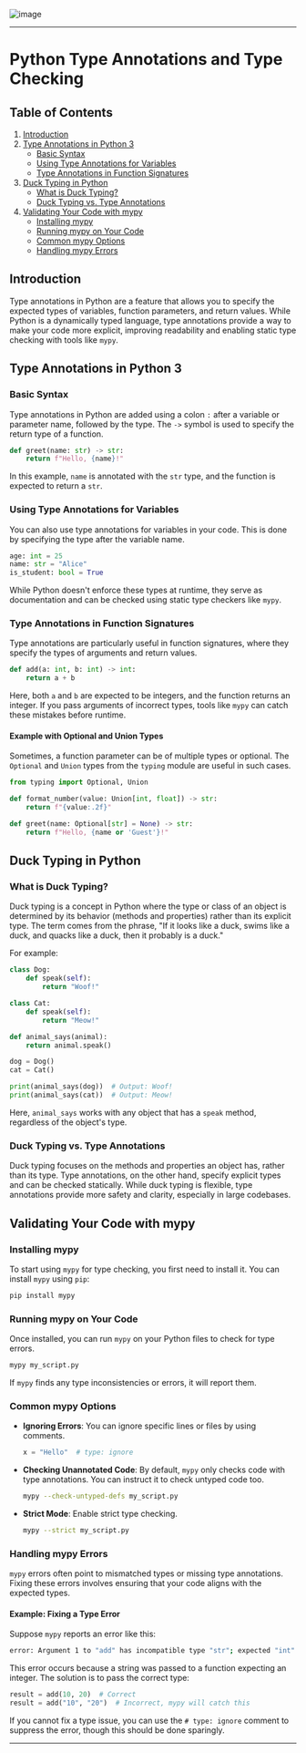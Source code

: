 ![image](https://github.com/user-attachments/assets/5980ca18-6b17-44d7-b859-fd75bf5026ca)

---

# Python Type Annotations and Type Checking

## Table of Contents

1. [Introduction](#introduction)
2. [Type Annotations in Python 3](#type-annotations-in-python-3)
   - [Basic Syntax](#basic-syntax)
   - [Using Type Annotations for Variables](#using-type-annotations-for-variables)
   - [Type Annotations in Function Signatures](#type-annotations-in-function-signatures)
3. [Duck Typing in Python](#duck-typing-in-python)
   - [What is Duck Typing?](#what-is-duck-typing)
   - [Duck Typing vs. Type Annotations](#duck-typing-vs-type-annotations)
4. [Validating Your Code with mypy](#validating-your-code-with-mypy)
   - [Installing mypy](#installing-mypy)
   - [Running mypy on Your Code](#running-mypy-on-your-code)
   - [Common mypy Options](#common-mypy-options)
   - [Handling mypy Errors](#handling-mypy-errors)

## Introduction

Type annotations in Python are a feature that allows you to specify the expected types of variables, function parameters, and return values. While Python is a dynamically typed language, type annotations provide a way to make your code more explicit, improving readability and enabling static type checking with tools like `mypy`.

## Type Annotations in Python 3

### Basic Syntax

Type annotations in Python are added using a colon `:` after a variable or parameter name, followed by the type. The `->` symbol is used to specify the return type of a function.

```python
def greet(name: str) -> str:
    return f"Hello, {name}!"
```

In this example, `name` is annotated with the `str` type, and the function is expected to return a `str`.

### Using Type Annotations for Variables

You can also use type annotations for variables in your code. This is done by specifying the type after the variable name.

```python
age: int = 25
name: str = "Alice"
is_student: bool = True
```

While Python doesn't enforce these types at runtime, they serve as documentation and can be checked using static type checkers like `mypy`.

### Type Annotations in Function Signatures

Type annotations are particularly useful in function signatures, where they specify the types of arguments and return values.

```python
def add(a: int, b: int) -> int:
    return a + b
```

Here, both `a` and `b` are expected to be integers, and the function returns an integer. If you pass arguments of incorrect types, tools like `mypy` can catch these mistakes before runtime.

#### Example with Optional and Union Types

Sometimes, a function parameter can be of multiple types or optional. The `Optional` and `Union` types from the `typing` module are useful in such cases.

```python
from typing import Optional, Union

def format_number(value: Union[int, float]) -> str:
    return f"{value:.2f}"

def greet(name: Optional[str] = None) -> str:
    return f"Hello, {name or 'Guest'}!"
```

## Duck Typing in Python

### What is Duck Typing?

Duck typing is a concept in Python where the type or class of an object is determined by its behavior (methods and properties) rather than its explicit type. The term comes from the phrase, "If it looks like a duck, swims like a duck, and quacks like a duck, then it probably is a duck."

For example:

```python
class Dog:
    def speak(self):
        return "Woof!"

class Cat:
    def speak(self):
        return "Meow!"

def animal_says(animal):
    return animal.speak()

dog = Dog()
cat = Cat()

print(animal_says(dog))  # Output: Woof!
print(animal_says(cat))  # Output: Meow!
```

Here, `animal_says` works with any object that has a `speak` method, regardless of the object's type.

### Duck Typing vs. Type Annotations

Duck typing focuses on the methods and properties an object has, rather than its type. Type annotations, on the other hand, specify explicit types and can be checked statically. While duck typing is flexible, type annotations provide more safety and clarity, especially in large codebases.

## Validating Your Code with mypy

### Installing mypy

To start using `mypy` for type checking, you first need to install it. You can install `mypy` using `pip`:

```bash
pip install mypy
```

### Running mypy on Your Code

Once installed, you can run `mypy` on your Python files to check for type errors.

```bash
mypy my_script.py
```

If `mypy` finds any type inconsistencies or errors, it will report them.

### Common mypy Options

- **Ignoring Errors**: You can ignore specific lines or files by using comments.
  ```python
  x = "Hello"  # type: ignore
  ```

- **Checking Unannotated Code**: By default, `mypy` only checks code with type annotations. You can instruct it to check untyped code too.
  ```bash
  mypy --check-untyped-defs my_script.py
  ```

- **Strict Mode**: Enable strict type checking.
  ```bash
  mypy --strict my_script.py
  ```

### Handling mypy Errors

`mypy` errors often point to mismatched types or missing type annotations. Fixing these errors involves ensuring that your code aligns with the expected types.

#### Example: Fixing a Type Error

Suppose `mypy` reports an error like this:

```bash
error: Argument 1 to "add" has incompatible type "str"; expected "int"
```

This error occurs because a string was passed to a function expecting an integer. The solution is to pass the correct type:

```python
result = add(10, 20)  # Correct
result = add("10", "20")  # Incorrect, mypy will catch this
```

If you cannot fix a type issue, you can use the `# type: ignore` comment to suppress the error, though this should be done sparingly.

---

